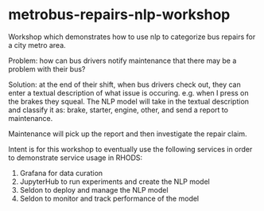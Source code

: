 # metrobus-repairs-nlp-workshop
Workshop which demonstrates how to use nlp to categorize bus repairs for a city metro area.

Problem:  how can bus drivers notify maintenance that there may be a problem with their bus?

Solution:  at the end of their shift, when bus drivers check out, they can enter a textual description of what issue is occuring.  e.g. when I press on the brakes they squeal.  The NLP model will take in the textual description and classify it as:  brake, starter, engine, other, and send a report to maintenance.

Maintenance will pick up the report and then investigate the repair claim. 

Intent is for this workshop to eventually use the following services in order to demonstrate service usage in RHODS:
1. Grafana for data curation
2. JupyterHub to run experiments and create the NLP model
3. Seldon to deploy and manage the NLP model
4. Seldon to monitor and track performance of the model
